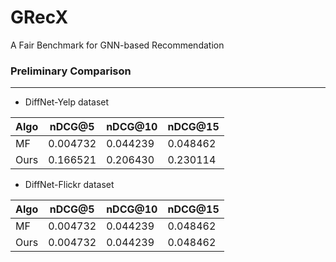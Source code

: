 # GRecX
A Fair Benchmark for GNN-based Recommendation

### Preliminary Comparison

***

* DiffNet-Yelp dataset

| Algo | nDCG@5 | nDCG@10 | nDCG@15 |
| --- | --- | --- | --- |
| MF| 0.004732 | 0.044239 |	0.048462 |
| Ours | 0.166521 | 0.206430 | 0.230114 |

* DiffNet-Flickr dataset

| Algo | nDCG@5 | nDCG@10 | nDCG@15 |
| --- | --- | --- | --- |
| MF| 0.004732 | 0.044239 |	0.048462 |
| Ours | 0.004732 | 0.044239 |	0.048462 |